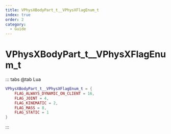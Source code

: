 ```yaml
---
title: VPhysXBodyPart_t__VPhysXFlagEnum_t
index: true
order: 2
category:
  - Guide
---
```


# VPhysXBodyPart_t__VPhysXFlagEnum_t
::: tabs
@tab Lua
```lua
VPhysXBodyPart_t__VPhysXFlagEnum_t = {
    FLAG_ALWAYS_DYNAMIC_ON_CLIENT = 16,
    FLAG_JOINT = 4,
    FLAG_KINEMATIC = 2,
    FLAG_MASS = 8,
    FLAG_STATIC = 1
}
```
:::